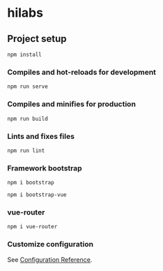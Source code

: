 # hilabs

## Project setup
```
npm install
```

### Compiles and hot-reloads for development
```
npm run serve
```

### Compiles and minifies for production
```
npm run build
```

### Lints and fixes files
```
npm run lint
```
### Framework bootstrap
```
npm i bootstrap

npm i bootstrap-vue
```
###  vue-router
```
npm i vue-router
```


### Customize configuration
See [Configuration Reference](https://cli.vuejs.org/config/).
